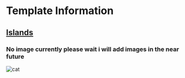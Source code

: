 # Template Information

## [Islands](https://github.com/MrBobertus/Roblox/blob/main/Default-Templates/Islands-V1.0.rbxl)

### No image currently please wait i will add images in the near future
![cat](https://media1.tenor.com/m/mwXBI6CY9l8AAAAd/cat-shocked.gif)
